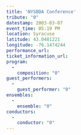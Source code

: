 ```yaml
---
title: 'NYSBDA Conference'
tribute: "0"
datestamp: 2003-03-07
event_time: 05:19 PM
location: Syracuse
latitude: 43.0481221
longitude: -76.1474244
performance_url: 
ticket_information_url: 
program: 
  -
    composition: "0"
guest_performers: 
  -
    guest_performer: "0"
ensembles: 
  -
    ensemble: "0"
conductors: 
  -
    conductor: "0"
---
```

